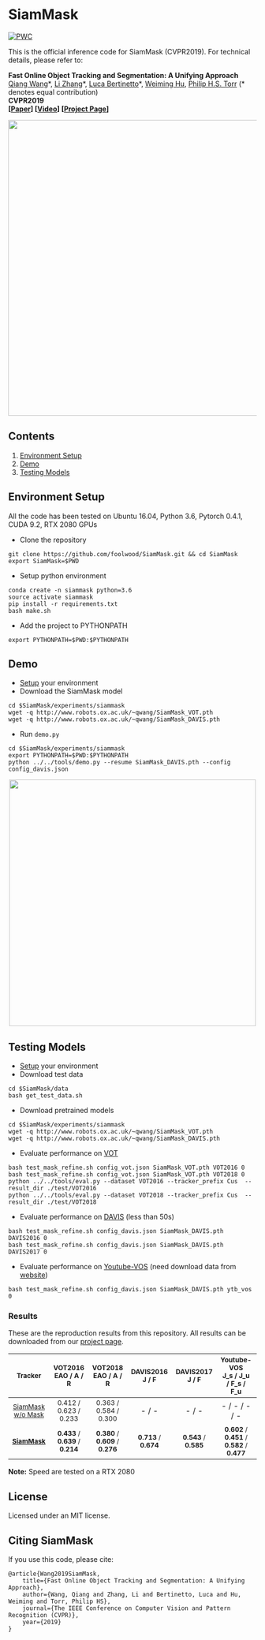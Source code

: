 # SiamMask

[![PWC](https://img.shields.io/endpoint.svg?url=https://paperswithcode.com/badge/fast-online-object-tracking-and-segmentation/visual-object-tracking-vot201718)](https://paperswithcode.com/sota/visual-object-tracking-vot201718?p=fast-online-object-tracking-and-segmentation)

This is the official inference code for SiamMask (CVPR2019). For technical details, please refer to:

**Fast Online Object Tracking and Segmentation: A Unifying Approach** <br />
[Qiang Wang](http://www.robots.ox.ac.uk/~qwang/)\*, [Li Zhang](http://www.robots.ox.ac.uk/~lz)\*, [Luca Bertinetto](http://www.robots.ox.ac.uk/~luca)\*, [Weiming Hu](https://scholar.google.com/citations?user=Wl4tl4QAAAAJ&hl=en), [Philip H.S. Torr](https://scholar.google.it/citations?user=kPxa2w0AAAAJ&hl=en&oi=ao) (\* denotes equal contribution) <br />
**CVPR2019** <br />
**[[Paper](https://arxiv.org/abs/1812.05050)] [[Video](https://youtu.be/I_iOVrcpEBw)] [[Project Page](http://www.robots.ox.ac.uk/~qwang/SiamMask)]** <br />

<div align="center">
  <img src="http://www.robots.ox.ac.uk/~qwang/SiamMask/img/SiamMask.jpg" width="600px" />
</div>

## Contents
1. [Environment Setup](#environment-setup)
3. [Demo](#demo)
2. [Testing Models](#testing-models)

## Environment Setup
All the code has been tested on Ubuntu 16.04, Python 3.6, Pytorch 0.4.1, CUDA 9.2, RTX 2080 GPUs

- Clone the repository 
```
git clone https://github.com/foolwood/SiamMask.git && cd SiamMask
export SiamMask=$PWD
```
- Setup python environment
```
conda create -n siammask python=3.6
source activate siammask
pip install -r requirements.txt
bash make.sh
```
- Add the project to PYTHONPATH
```
export PYTHONPATH=$PWD:$PYTHONPATH
```

## Demo
- [Setup](#environment-setup) your environment
- Download the SiamMask model
```shell
cd $SiamMask/experiments/siammask
wget -q http://www.robots.ox.ac.uk/~qwang/SiamMask_VOT.pth
wget -q http://www.robots.ox.ac.uk/~qwang/SiamMask_DAVIS.pth
```
- Run `demo.py`

```shell
cd $SiamMask/experiments/siammask
export PYTHONPATH=$PWD:$PYTHONPATH
python ../../tools/demo.py --resume SiamMask_DAVIS.pth --config config_davis.json
```

<div align="center">
  <img src="http://www.robots.ox.ac.uk/~qwang/SiamMask/img/SiamMask_demo.gif" width="500px" />
</div>


## Testing Models
- [Setup](#environment-setup) your environment
- Download test data
```shell
cd $SiamMask/data
bash get_test_data.sh
```
- Download pretrained models
```shell
cd $SiamMask/experiments/siammask
wget -q http://www.robots.ox.ac.uk/~qwang/SiamMask_VOT.pth
wget -q http://www.robots.ox.ac.uk/~qwang/SiamMask_DAVIS.pth
```
- Evaluate performance on [VOT](http://www.votchallenge.net/)
```shell
bash test_mask_refine.sh config_vot.json SiamMask_VOT.pth VOT2016 0
bash test_mask_refine.sh config_vot.json SiamMask_VOT.pth VOT2018 0
python ../../tools/eval.py --dataset VOT2016 --tracker_prefix Cus  --result_dir ./test/VOT2016
python ../../tools/eval.py --dataset VOT2018 --tracker_prefix Cus  --result_dir ./test/VOT2018
```
- Evaluate performance on [DAVIS](https://davischallenge.org/) (less than 50s)
```shell
bash test_mask_refine.sh config_davis.json SiamMask_DAVIS.pth DAVIS2016 0
bash test_mask_refine.sh config_davis.json SiamMask_DAVIS.pth DAVIS2017 0
```
- Evaluate performance on [Youtube-VOS](https://youtube-vos.org/) (need download data from [website](https://youtube-vos.org/dataset/download))
```shell
bash test_mask_refine.sh config_davis.json SiamMask_DAVIS.pth ytb_vos 0
```

### Results
These are the reproduction results from this repository. All results can be downloaded from our [project page](http://www.robots.ox.ac.uk/~qwang/SiamMask/).

|                           <sub>Tracker</sub>                           |      <sub>VOT2016</br>EAO /  A / R</sub>     |      <sub>VOT2018</br>EAO / A / R</sub>      |  <sub>DAVIS2016</br>J / F</sub>  |  <sub>DAVIS2017</br>J / F</sub>  |     <sub>Youtube-VOS</br>J_s / J_u / F_s / F_u</sub>     |     <sub>Speed</sub>     |
|:----------------------------------------------------------------------:|:--------------------------------------------:|:--------------------------------------------:|:--------------------------------:|:--------------------------------:|:--------------------------------------------------------:|:------------------------:|
|     <sub>[SiamMask w/o Mask](http://bo-li.info/SiamRPN++/)</sub>       |       <sub>0.412 / 0.623 / 0.233</sub>       |       <sub>0.363 / 0.584 / 0.300</sub>       |               - / -              |               - / -              |                      - / - / - / -                       | <sub>**76.95** FPS</sub> |
| <sub>**[SiamMask](http://www.robots.ox.ac.uk/~qwang/SiamMask/)**</sub> | <sub>**0.433** / **0.639** / **0.214**</sub> | <sub>**0.380** / **0.609** / **0.276**</sub> | <sub>**0.713** / **0.674**</sub> | <sub>**0.543** / **0.585**</sub> | <sub>**0.602** / **0.451** / **0.582** / **0.477**</sub> |   <sub>56.23 FPS</sub>   |

**Note:** Speed are tested on a RTX 2080


## License
Licensed under an MIT license.


## Citing SiamMask

If you use this code, please cite:

```
@article{Wang2019SiamMask,
    title={Fast Online Object Tracking and Segmentation: A Unifying Approach},
    author={Wang, Qiang and Zhang, Li and Bertinetto, Luca and Hu, Weiming and Torr, Philip HS},
    journal={The IEEE Conference on Computer Vision and Pattern Recognition (CVPR)},
    year={2019}
}
```
